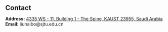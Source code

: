 <h1 id="contact"></h1>

<h2 style="margin: 60px 0px 10px;">Contact</h2>

<p><strong>Address:</strong> <a href="https://www.google.com/maps/place/Al+Khawarizmi+Building+(Building+1)/@22.3085029,39.1022154,17z/">4335 WS - 11, Building 1 - The Spine, KAUST 23955, Saudi Arabia</a>
<br />
<strong>Email:</strong> liuhaibo@sjtu.edu.cn
